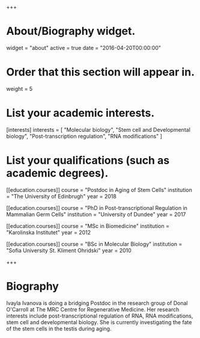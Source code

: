 +++
# About/Biography widget.
widget = "about"
active = true
date = "2016-04-20T00:00:00"

# Order that this section will appear in.
weight = 5

# List your academic interests.
[interests]
  interests = [
    "Molecular biology",
    "Stem cell and Developmental biology",
    "Post-transcription regulation",
    "RNA modifications"
  ]

# List your qualifications (such as academic degrees).
[[education.courses]]
  course = "Postdoc in Aging of Stem Cells"
  institution = "The University of Edinbrugh"
  year = 2018

[[education.courses]]
  course = "PhD in Post-transcriptional Regulation in Mammalian Germ Cells"
  institution = "University of Dundee"
  year = 2017

[[education.courses]]
  course = "MSc in Biomedicine"
  institution = "Karolinska Institutet"
  year = 2012

[[education.courses]]
  course = "BSc in Molecular Biology"
  institution = "Sofia University St. Kliment Ohridski"
  year = 2010
 
+++

# Biography

Ivayla Ivanova is doing a bridging Postdoc in the research group of Donal O'Carroll at The MRC Centre for Regenerative Medicine. Her research interests include post-transcriptional regulation of RNA, RNA modifications, stem cell and developmental biology. She is currently investigating the fate of the stem cells in the testis during aging. 
